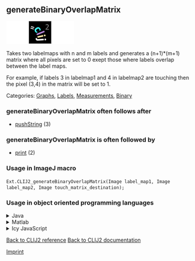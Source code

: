 ## generateBinaryOverlapMatrix
<img src="images/mini_empty_logo.png"/><img src="images/mini_clij2_logo.png"/><img src="images/mini_empty_logo.png"/>

Takes two labelmaps with n and m labels and generates a (n+1)*(m+1) matrix where all pixels are set to 0 exept those where labels overlap between the label maps. 

For example, if labels 3 in labelmap1 and 4 in labelmap2 are touching then the pixel (3,4) in the matrix will be set to 1.

Categories: [Graphs](https://clij.github.io/clij2-docs/reference__graph), [Labels](https://clij.github.io/clij2-docs/reference__label), [Measurements](https://clij.github.io/clij2-docs/reference__measurement), [Binary](https://clij.github.io/clij2-docs/reference__binary)

### generateBinaryOverlapMatrix often follows after
* <a href="reference_pushString">pushString</a> (3)


### generateBinaryOverlapMatrix is often followed by
* <a href="reference_print">print</a> (2)


### Usage in ImageJ macro
```
Ext.CLIJ2_generateBinaryOverlapMatrix(Image label_map1, Image label_map2, Image touch_matrix_destination);
```


### Usage in object oriented programming languages



<details>

<summary>
Java
</summary>
<pre class="highlight">// init CLIJ and GPU
import net.haesleinhuepf.clij2.CLIJ2;
import net.haesleinhuepf.clij.clearcl.ClearCLBuffer;
CLIJ2 clij2 = CLIJ2.getInstance();

// get input parameters
ClearCLBuffer label_map1 = clij2.push(label_map1ImagePlus);
ClearCLBuffer label_map2 = clij2.push(label_map2ImagePlus);
touch_matrix_destination = clij2.create(label_map1);
</pre>

<pre class="highlight">
// Execute operation on GPU
clij2.generateBinaryOverlapMatrix(label_map1, label_map2, touch_matrix_destination);
</pre>

<pre class="highlight">
// show result
touch_matrix_destinationImagePlus = clij2.pull(touch_matrix_destination);
touch_matrix_destinationImagePlus.show();

// cleanup memory on GPU
clij2.release(label_map1);
clij2.release(label_map2);
clij2.release(touch_matrix_destination);
</pre>

</details>



<details>

<summary>
Matlab
</summary>
<pre class="highlight">% init CLIJ and GPU
clij2 = init_clatlab();

% get input parameters
label_map1 = clij2.pushMat(label_map1_matrix);
label_map2 = clij2.pushMat(label_map2_matrix);
touch_matrix_destination = clij2.create(label_map1);
</pre>

<pre class="highlight">
% Execute operation on GPU
clij2.generateBinaryOverlapMatrix(label_map1, label_map2, touch_matrix_destination);
</pre>

<pre class="highlight">
% show result
touch_matrix_destination = clij2.pullMat(touch_matrix_destination)

% cleanup memory on GPU
clij2.release(label_map1);
clij2.release(label_map2);
clij2.release(touch_matrix_destination);
</pre>

</details>



<details>

<summary>
Icy JavaScript
</summary>
<pre class="highlight">// init CLIJ and GPU
importClass(net.haesleinhuepf.clicy.CLICY);
importClass(Packages.icy.main.Icy);

clij2 = CLICY.getInstance();

// get input parameters
label_map1_sequence = getSequence();
label_map1 = clij2.pushSequence(label_map1_sequence);
label_map2_sequence = getSequence();
label_map2 = clij2.pushSequence(label_map2_sequence);
touch_matrix_destination = clij2.create(label_map1);
</pre>

<pre class="highlight">
// Execute operation on GPU
clij2.generateBinaryOverlapMatrix(label_map1, label_map2, touch_matrix_destination);
</pre>

<pre class="highlight">
// show result
touch_matrix_destination_sequence = clij2.pullSequence(touch_matrix_destination)
Icy.addSequence(touch_matrix_destination_sequence);
// cleanup memory on GPU
clij2.release(label_map1);
clij2.release(label_map2);
clij2.release(touch_matrix_destination);
</pre>

</details>



[Back to CLIJ2 reference](https://clij.github.io/clij2-docs/reference)
[Back to CLIJ2 documentation](https://clij.github.io/clij2-docs)

[Imprint](https://clij.github.io/imprint)
